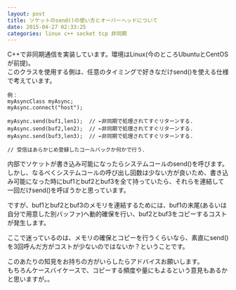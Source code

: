 ```yaml
---
layout: post
title: ソケットのsend()の使い方とオーバーヘッドについて
date: 2015-04-27 02:33:25
categories: linux c++ socket tcp 非同期
---
```

<p>C++で非同期通信を実装しています。環境はLinux(今のところUbuntuとCentOSが前提)。<br>
このクラスを使用する側は、任意のタイミングで好きなだけsend()を使える仕様で考えています。</p>

```
例：
myAsyncClass myAsync;
myAsync.connect("host");

myAsync.send(buf1,len1);  // ←非同期で処理されてすぐリターンする.
myAsync.send(buf2,len2);  // ←非同期で処理されてすぐリターンする.
myAsync.send(buf3,len3);  // ←非同期で処理されてすぐリターンする.

// 受信はあらかじめ登録したコールバックか何かで行う.
```

<p>内部でソケットが書き込み可能になったらシステムコールのsend()を呼びます。<br>
しかし、なるべくシステムコールの呼び出し回数は少ない方が良いため、書き込み可能になった時にbuf1とbuf2とbuf3を全て持っていたら、それらを連結して一回だけsend()を呼ぼうかと思っています。</p>

<p>ですが、buf1とbuf2とbuf3のメモリを連結するためには、buf1の末尾(あるいは自分で用意した別バッファ)へ動的確保を行い、buf2とbuf3をコピーするコストが発生します。</p>

<p>ここで迷っているのは、メモリの確保とコピーを行うくらいなら、素直にsend()を3回呼んだ方がコストが少ないのではないか？ということです。</p>

<p>このあたりの知見をお持ちの方がいらしたらアドバイスお願いします。<br>
もちろんケースバイケースで、コピーする頻度や量にもよるという意見もあるかと思いますが。。</p>

